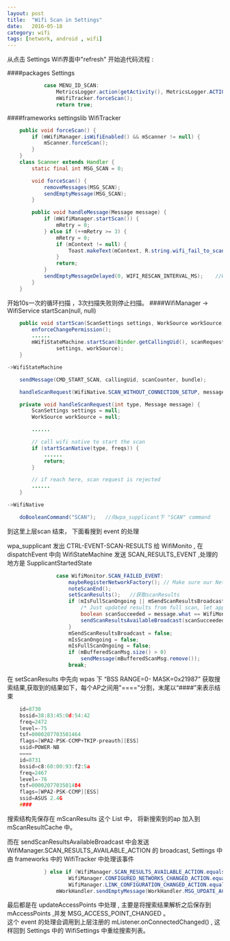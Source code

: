 ```yaml
---
layout: post
title:  "Wifi Scan in Settings"
date:   2016-05-18
category: wifi
tags: [network, android , wifi]
---
```


从点击 Settings Wifi界面中"refresh" 开始追代码流程 :

####packages Settings
```java
            case MENU_ID_SCAN:
                MetricsLogger.action(getActivity(), MetricsLogger.ACTION_WIFI_FORCE_SCAN);
                mWifiTracker.forceScan();
                return true;
```
####frameworks settingslib WifiTracker
```java
    public void forceScan() {
        if (mWifiManager.isWifiEnabled() && mScanner != null) {
            mScanner.forceScan();
        }
    }
    class Scanner extends Handler {
        static final int MSG_SCAN = 0;

        void forceScan() {
            removeMessages(MSG_SCAN);
            sendEmptyMessage(MSG_SCAN);
        }

        public void handleMessage(Message message) {
            if (mWifiManager.startScan()) {
                mRetry = 0;
            } else if (++mRetry >= 3) {
                mRetry = 0;
                if (mContext != null) {
                    Toast.makeText(mContext, R.string.wifi_fail_to_scan, Toast.LENGTH_LONG).show();
                }
                return;
            }
            sendEmptyMessageDelayed(0, WIFI_RESCAN_INTERVAL_MS);	//WIFI_RESCAN_INTERVAL_MS = 10 * 1000
        }
    }
```
开始10s一次的循环扫描 ，3次扫描失败则停止扫描。
####WifiManager -> WifiService startScan(null, null)
```java
    public void startScan(ScanSettings settings, WorkSource workSource) {
        enforceChangePermission();  
        ......
        mWifiStateMachine.startScan(Binder.getCallingUid(), scanRequestCounter++,
                settings, workSource);
    }

->WifiStateMachine

    sendMessage(CMD_START_SCAN, callingUid, scanCounter, bundle);

    handleScanRequest(WifiNative.SCAN_WITHOUT_CONNECTION_SETUP, message);

    private void handleScanRequest(int type, Message message) {
        ScanSettings settings = null;
        WorkSource workSource = null;

        ......

        // call wifi native to start the scan
        if (startScanNative(type, freqs)) {
            ......
            return;
        }

        // if reach here, scan request is rejected
        ......
    }

->WifiNative

    doBooleanCommand("SCAN");	//向wpa_supplicant下 "SCAN" command
```
到这里上层scan 结束， 下面看搜到 event 的处理    

wpa_supplicant 发出 CTRL-EVENT-SCAN-RESULTS 给 WifiMonito , 在 dispatchEvent 中向 WifiStateMachine 发送 SCAN_RESULTS_EVENT ,处理的地方是 SupplicantStartedState   

```java
                case WifiMonitor.SCAN_FAILED_EVENT:
                    maybeRegisterNetworkFactory(); // Make sure our NetworkFactory is registered
                    noteScanEnd();
                    setScanResults();	//获取scanResults
                    if (mIsFullScanOngoing || mSendScanResultsBroadcast) {
                        /* Just updated results from full scan, let apps know about this */
                        boolean scanSucceeded = message.what == WifiMonitor.SCAN_RESULTS_EVENT;
                        sendScanResultsAvailableBroadcast(scanSucceeded);	//通知其他app wifi scan result
                    }
                    mSendScanResultsBroadcast = false;
                    mIsScanOngoing = false;
                    mIsFullScanOngoing = false;
                    if (mBufferedScanMsg.size() > 0)
                        sendMessage(mBufferedScanMsg.remove());
                    break;
```  
 
在 setScanResults 中先向 wpas 下 “BSS RANGE=0- MASK=0x21987” 获取搜索结果,获取到的结果如下，每个AP之间用"===="分割，末尾以“####”来表示结束     
   
```c 
	id=8730
	bssid=38:83:45:0d:54:42
	freq=2472
	level=-75
	tsf=0000207703501464
	flags=[WPA2-PSK-CCMP+TKIP-preauth][ESS]
	ssid=POWER-NB
	====
	id=8731
	bssid=c8:60:00:93:f2:5a
	freq=2467
	level=-76
	tsf=0000207703501484
	flags=[WPA2-PSK-CCMP][ESS]
	ssid=ASUS 2.4G
	####
```  

搜索结构先保存在 mScanResults 这个 List<ScanDetail> 中， 将新搜索到的ap 加入到 mScanResultCache 中。   

而在 sendScanResultsAvailableBroadcast 中会发送 WifiManager.SCAN_RESULTS_AVAILABLE_ACTION 的 broadcast, Settings 中由 frameworks 中的 WifiTracker 中处理该事件    
   
```java
            } else if (WifiManager.SCAN_RESULTS_AVAILABLE_ACTION.equals(action) ||
                    WifiManager.CONFIGURED_NETWORKS_CHANGED_ACTION.equals(action) ||
                    WifiManager.LINK_CONFIGURATION_CHANGED_ACTION.equals(action)) {
                mWorkHandler.sendEmptyMessage(WorkHandler.MSG_UPDATE_ACCESS_POINTS);
```    
最后都是在 updateAccessPoints 中处理 , 主要是将搜索结果解析之后保存到 mAccessPoints ,并发 MSG_ACCESS_POINT_CHANGED 。    
这个 event 的处理会调用到上层注册的 mListener.onConnectedChanged() , 这样回到 Settings 中的 WifiSettings 中重绘搜索列表。    





